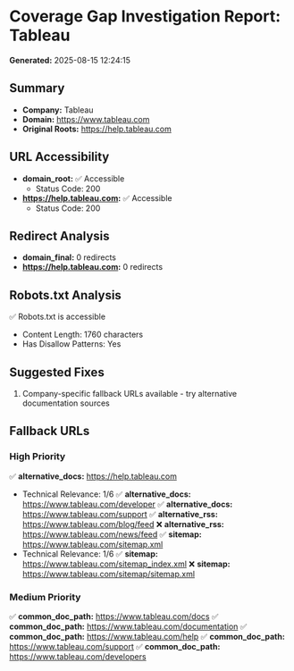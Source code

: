 # Coverage Gap Investigation Report: Tableau

**Generated:** 2025-08-15 12:24:15

## Summary

- **Company:** Tableau
- **Domain:** https://www.tableau.com
- **Original Roots:** https://help.tableau.com

## URL Accessibility

- **domain_root:** ✅ Accessible
  - Status Code: 200
- **https://help.tableau.com:** ✅ Accessible
  - Status Code: 200

## Redirect Analysis

- **domain_final:** 0 redirects
- **https://help.tableau.com:** 0 redirects

## Robots.txt Analysis

✅ Robots.txt is accessible
- Content Length: 1760 characters
- Has Disallow Patterns: Yes

## Suggested Fixes

1. Company-specific fallback URLs available - try alternative documentation sources

## Fallback URLs

### High Priority

✅ **alternative_docs:** https://help.tableau.com
  - Technical Relevance: 1/6
✅ **alternative_docs:** https://www.tableau.com/developer
✅ **alternative_docs:** https://www.tableau.com/support
✅ **alternative_rss:** https://www.tableau.com/blog/feed
❌ **alternative_rss:** https://www.tableau.com/news/feed
✅ **sitemap:** https://www.tableau.com/sitemap.xml
  - Technical Relevance: 1/6
✅ **sitemap:** https://www.tableau.com/sitemap_index.xml
❌ **sitemap:** https://www.tableau.com/sitemap/sitemap.xml

### Medium Priority

✅ **common_doc_path:** https://www.tableau.com/docs
✅ **common_doc_path:** https://www.tableau.com/documentation
✅ **common_doc_path:** https://www.tableau.com/help
✅ **common_doc_path:** https://www.tableau.com/support
✅ **common_doc_path:** https://www.tableau.com/developers

